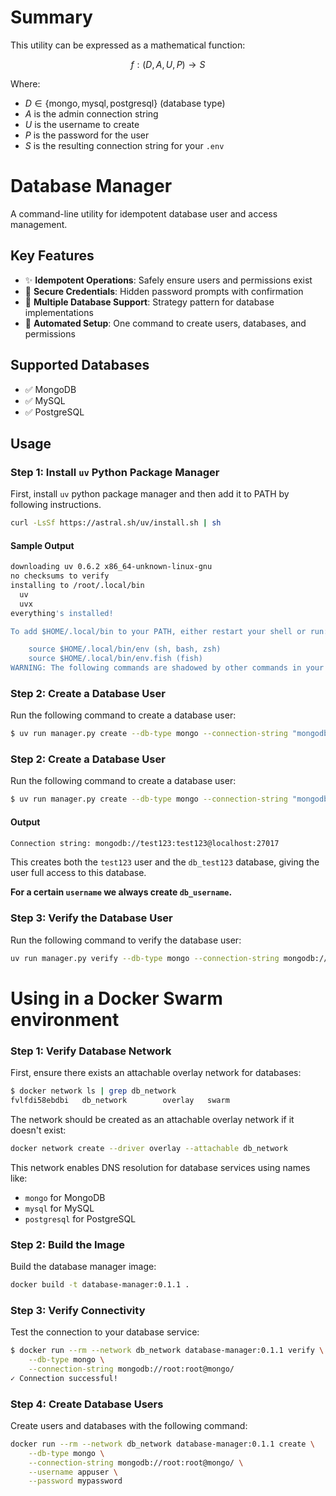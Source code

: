 # Summary
This utility can be expressed as a mathematical function:

$$f: (D, A, U, P) \rightarrow S$$

Where:
- $D \in \{\text{mongo}, \text{mysql}, \text{postgresql}\}$ (database type)
- $A$ is the admin connection string
- $U$ is the username to create
- $P$ is the password for the user
- $S$ is the resulting connection string for your `.env`

# Database Manager

A command-line utility for idempotent database user and access management.

## Key Features

- ✨ **Idempotent Operations**: Safely ensure users and permissions exist
- 🔐 **Secure Credentials**: Hidden password prompts with confirmation
- 🔄 **Multiple Database Support**: Strategy pattern for database implementations
- 🤖 **Automated Setup**: One command to create users, databases, and permissions

## Supported Databases

- ✅ MongoDB
- ✅ MySQL
- ✅ PostgreSQL

## Usage

### Step 1: Install `uv` Python Package Manager

First, install `uv` python package manager and then add it to PATH by following instructions.

```bash
curl -LsSf https://astral.sh/uv/install.sh | sh
```

#### Sample Output
```bash
downloading uv 0.6.2 x86_64-unknown-linux-gnu
no checksums to verify
installing to /root/.local/bin
  uv
  uvx
everything's installed!

To add $HOME/.local/bin to your PATH, either restart your shell or run:

    source $HOME/.local/bin/env (sh, bash, zsh)
    source $HOME/.local/bin/env.fish (fish)
WARNING: The following commands are shadowed by other commands in your PATH: uv uvx
```

### Step 2: Create a Database User

Run the following command to create a database user:

```bash
$ uv run manager.py create --db-type mongo --connection-string "mongodb://root:root@localhost/" --username test123 --password test123

```
### Step 2: Create a Database User

Run the following command to create a database user:

```bash
$ uv run manager.py create --db-type mongo --connection-string "mongodb://root:root@localhost/" --username test123 --password test123
```

#### Output
```bash
Connection string: mongodb://test123:test123@localhost:27017
```

This creates both the `test123` user and the `db_test123` database, giving the user full access to this database. 

**For a certain `username` we always create `db_username`.**

### Step 3: Verify the Database User

Run the following command to verify the database user:

```bash
uv run manager.py verify --db-type mongo --connection-string mongodb://test123:test123@localhost:27017
```

# Using in a Docker Swarm environment

### Step 1: Verify Database Network
First, ensure there exists an attachable overlay network for databases:

```bash
$ docker network ls | grep db_network
fvlfdi58ebdbi   db_network        overlay   swarm
```

The network should be created as an attachable overlay network if it doesn't exist:

```bash
docker network create --driver overlay --attachable db_network
```

This network enables DNS resolution for database services using names like:
- `mongo` for MongoDB
- `mysql` for MySQL
- `postgresql` for PostgreSQL

### Step 2: Build the Image
Build the database manager image:

```bash
docker build -t database-manager:0.1.1 .
```

### Step 3: Verify Connectivity
Test the connection to your database service:

```bash
$ docker run --rm --network db_network database-manager:0.1.1 verify \
    --db-type mongo \
    --connection-string mongodb://root:root@mongo/
✓ Connection successful!
```

### Step 4: Create Database Users
Create users and databases with the following command:

```bash
docker run --rm --network db_network database-manager:0.1.1 create \
    --db-type mongo \
    --connection-string mongodb://root:root@mongo/ \
    --username appuser \
    --password mypassword
```

